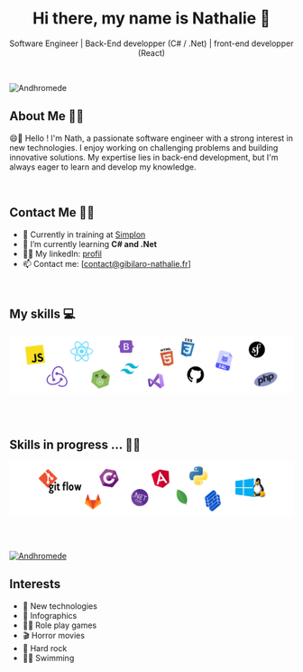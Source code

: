
<!--
**Andhromede/Andhromede** is a ✨ _special_ ✨ repository because its `README.md` (this file) appears on your GitHub profile.

Here are some ideas to get you started:

- 🔭 I’m currently working on ...
- 🌱 I’m currently learning ...
- 👯 I’m looking to collaborate on ...
- 🤔 I’m looking for help with ...
- 💬 Ask me about ...
- 📫 How to reach me: ...
- 😄 Pronouns: ...
- ⚡ Fun fact: ...
-->

<h1 align="center">Hi there, my name is Nathalie 👋</h1>
<p align="center">Software Engineer | Back-End developper (C# / .Net) | front-end developper (React)</p>

<br>

<p align="left"> <img src="https://komarev.com/ghpvc/?username=Andhromede&label=Profile%20views&color=0e75b6&style=flat" alt="Andhromede"/></p>


<!-- ABOUT ME -->
## About Me 🕵️‍♀️
😄💬 Hello ! I'm Nath, a passionate software engineer with a strong interest in new technologies. I enjoy working on challenging problems and building innovative solutions. My expertise lies in back-end development, but I'm always eager to learn and develop my knowledge.

<br>

<!-- CONTACT -->
## Contact Me ✍🏻

<!-- * 🔖 Discover my [Portfolio (...incoming...)]( )<br/> -->
* 💼 Currently in training at [Simplon](https://simplon.co/)
* 🔭 I’m currently learning __C# and .Net__
* 👩‍💻 My linkedIn: [profil](https://www.linkedin.com/in/nathalie-gibilaro/)
* 📫 Contact me: [contact@gibilaro-nathalie.fr]


<br>


<!-- SKILLS -->
## My skills 💻

<p align="center">
  <img align="center" alt="Skills" src="img/technos0.png"/>
</p>

</br> </br>

<!-- ![preview](https://raw.githubusercontent.com/Platane/snk/output/github-contribution-grid-snake.gif) -->



<!-- IN PROGRESS -->
## Skills in progress ... ✍🏻

<p align="center">
  <!-- <img align="center" alt="Skills" src="https://zupimages.net/up/23/21/8nb5.png"/> -->
  <img align="center" alt="Skills" src="img/technos1.png"/>
</p>


<br/> <br/>

<p align="left"> 
    <a href="https://github.com/ryo-ma/github-profile-trophy">
        <img src="https://github-profile-trophy.vercel.app/?username=Andhromede" alt="Andhromede"/>
    </a>
</p>


<!-- INTERESTS -->
## Interests
- 📱 New technologies
- 🎨 Infographics
- 🧙‍♀️ Role play games
- 🎬 Horror movies
- 🎸 Hard rock
- 🏊‍♀️ Swimming

